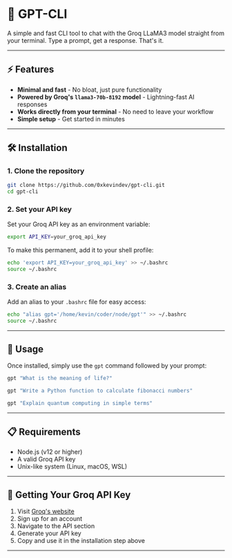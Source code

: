 # 🧠 GPT-CLI

A simple and fast CLI tool to chat with the Groq LLaMA3 model straight from your terminal.
Type a prompt, get a response. That's it.

---

## ⚡ Features

- **Minimal and fast** - No bloat, just pure functionality
- **Powered by Groq's `llama3-70b-8192` model** - Lightning-fast AI responses
- **Works directly from your terminal** - No need to leave your workflow
- **Simple setup** - Get started in minutes

---

## 🛠️ Installation

### 1. Clone the repository
```bash
git clone https://github.com/0xkevindev/gpt-cli.git
cd gpt-cli
```

### 2. Set your API key
Set your Groq API key as an environment variable:
```bash
export API_KEY=your_groq_api_key
```

To make this permanent, add it to your shell profile:
```bash
echo 'export API_KEY=your_groq_api_key' >> ~/.bashrc
source ~/.bashrc
```

### 3. Create an alias
Add an alias to your `.bashrc` file for easy access:
```bash
echo "alias gpt='/home/kevin/coder/node/gpt'" >> ~/.bashrc
source ~/.bashrc
```

---

## 🚀 Usage

Once installed, simply use the `gpt` command followed by your prompt:

```bash
gpt "What is the meaning of life?"
```

```bash
gpt "Write a Python function to calculate fibonacci numbers"
```

```bash
gpt "Explain quantum computing in simple terms"
```

---

## 📋 Requirements

- Node.js (v12 or higher)
- A valid Groq API key
- Unix-like system (Linux, macOS, WSL)

---

## 🔧 Getting Your Groq API Key

1. Visit [Groq's website](https://groq.com)
2. Sign up for an account
3. Navigate to the API section
4. Generate your API key
5. Copy and use it in the installation step above

---
